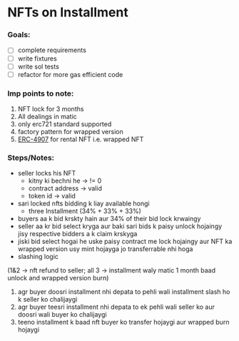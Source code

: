 # NFTs on Installment

### Goals:

- [ ] complete requirements
- [ ] write fixtures
- [ ] write sol tests
- [ ] refactor for more gas efficient code

### Imp points to note:

1. NFT lock for 3 months
2. All dealings in matic
3. only erc721 standard supported
4. factory pattern for wrapped version
5. [ERC-4907](https://eips.ethereum.org/EIPS/eip-4907) for rental NFT i.e. wrapped NFT

### Steps/Notes:

- seller locks his NFT
  - kitny ki bechni he -> != 0
  - contract address -> valid
  - token id -> valid
- sari locked nfts bidding k liay available hongi
  - three Installment (34% + 33% + 33%)
- buyers aa k bid krskty hain aur 34% of their bid lock krwaingy
- seller aa kr bid select kryga aur baki sari bids k paisy unlock hojaingy jisy respective bidders a k claim krskyga
- jiski bid select hogai he uske paisy contract me lock hojaingy aur NFT ka wrapped version usy mint hojayga jo transferrable nhi hoga
- slashing logic

(1&2 -> nft refund to seller; all 3 -> installment waly matic 1 month baad unlock and wrapped version burn)

1. agr buyer doosri installment nhi depata to pehli wali installment slash ho k seller ko chalijaygi
2. agr buyer teesri installment nhi depata to ek pehli wali seller ko aur doosri wali buyer ko chalijaygi
3. teeno installment k baad nft buyer ko transfer hojaygi aur wrapped burn hojaygi
